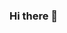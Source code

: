 ### Hi there 👋

<!--
**leofgonzalez/leofgonzalez** is a ✨ _special_ ✨ repository because its `README.md` (this file) appears on your GitHub profile.

Here are some ideas to get you started:

- 🔭 I’m currently looking for an opportunity to start my technical career in Data Analysis/Science
- 🌱 I’m currently learning Visualization Tools, Machine Learning and reinforcing my knowledge of MySQL
- 💬 Ask me about how I went from managerial tech roles to pursuing a career in the Data Universe
- 📫 How to reach me: leofgonzalez@outlook.com || +55 34 992275541
- 😄 Pronouns: he/him
- ⚡ Fun fact: I love to draw and art in general, I listen to music all day and I play Ultimate Frisbee
-->
